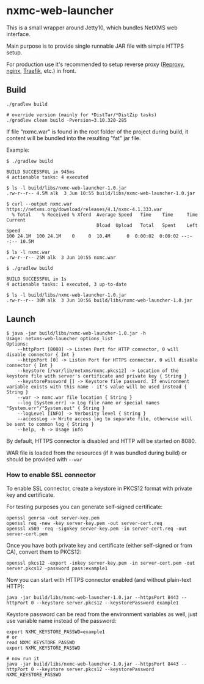 # nxmc-web-launcher

This is a small wrapper around Jetty10, which bundles NetXMS web interface.

Main purpose is to provide single runnable JAR file with simple HTTPS setup.

For production use it's recommended to setup reverse proxy ([Reproxy](https://github.com/umputun/reproxy), [nginx](https://nginx.org/en/), [Traefik](https://traefik.io/), etc.) in front.

## Build

```shell
./gradlew build

# override version (mainly for *DistTar/*DistZip tasks)
./gradlew clean build -Pversion=3.10.320-285
```

If file "nxmc.war" is found in the root folder of the project during build,
it content will be bundled into the resulting "fat" jar file.

Example:

```
$ ./gradlew build

BUILD SUCCESSFUL in 945ms
4 actionable tasks: 4 executed

$ ls -l build/libs/nxmc-web-launcher-1.0.jar
.rw-r--r-- 4.5M alk  3 Jun 10:55 build/libs/nxmc-web-launcher-1.0.jar

$ curl --output nxmc.war https://netxms.org/download/releases/4.1/nxmc-4.1.333.war
  % Total    % Received % Xferd  Average Speed   Time    Time     Time  Current
                                 Dload  Upload   Total   Spent    Left  Speed
100 24.1M  100 24.1M    0     0  10.4M      0  0:00:02  0:00:02 --:--:-- 10.5M

$ ls -l nxmc.war
.rw-r--r-- 25M alk  3 Jun 10:55 nxmc.war

$ ./gradlew build

BUILD SUCCESSFUL in 1s
4 actionable tasks: 1 executed, 3 up-to-date

$ ls -l build/libs/nxmc-web-launcher-1.0.jar
.rw-r--r-- 30M alk  3 Jun 10:56 build/libs/nxmc-web-launcher-1.0.jar
```

## Launch

```
$ java -jar build/libs/nxmc-web-launcher-1.0.jar -h
Usage: netxms-web-launcher options_list
Options:
    --httpPort [8080] -> Listen Port for HTTP connector, 0 will disable connector { Int }
    --httpsPort [0] -> Listen Port for HTTPS connector, 0 will disable connector { Int }
    --keystore [/var/lib/netxms/nxmc.pkcs12] -> Location of the keystore file with server's certificate and private key { String }
    --keystorePassword [] -> Keystore file password. If environment variable exists with this name - it's value will be used instead { String }
    --war -> nxmc.war file location { String }
    --log [System.err] -> Log file name or special names "System.err"/"System.out" { String }
    --logLevel [INFO] -> Verbosity level { String }
    --accessLog -> Write access log to separate file, otherwise will be sent to common log { String }
    --help, -h -> Usage info
```

By default, HTTPS connector is disabled and HTTP will be started on 8080.

WAR file is loaded from the resources (if it was bundled during build) or should be provided with `--war`

### How to enable SSL connector

To enable SSL connector, create a keystore in PKCS12 format with private key and certificate.

For testing purposes you can generate self-signed certificate:

```shell
openssl genrsa -out server-key.pem
openssl req -new -key server-key.pem -out server-cert.req
openssl x509 -req -signkey server-key.pem -in server-cert.req -out server-cert.pem
```

Once you have both private key and certificate (either self-signed or from CA), convert them to PKCS12:

```shell
openssl pkcs12 -export -inkey server-key.pem -in server-cert.pem -out server.pkcs12 -password pass:example1
```

Now you can start with HTTPS connector enabled (and without plain-text HTTP):

```shell
java -jar build/libs/nxmc-web-launcher-1.0.jar --httpsPort 8443 --httpPort 0 --keystore server.pkcs12 --keystorePassword example1
```

Keystore password can be read from the environment variables as well, just use variable name instead of the password:
```shell
export NXMC_KEYSTORE_PASSWD=example1
# or
read NXMC_KEYSTORE_PASSWD
export NXMC_KEYSTORE_PASSWD

# now run it
java -jar build/libs/nxmc-web-launcher-1.0.jar --httpsPort 8443 --httpPort 0 --keystore server.pkcs12 --keystorePassword NXMC_KEYSTORE_PASSWD
```
